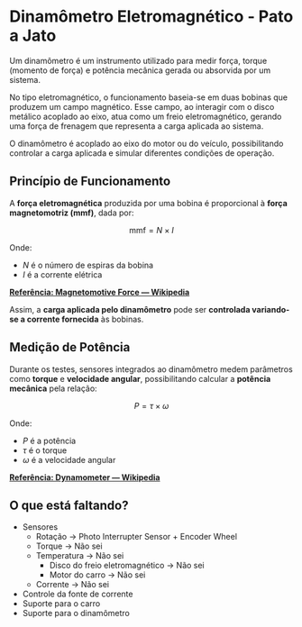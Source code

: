 # Dinamômetro Eletromagnético - Pato a Jato

Um dinamômetro é um instrumento utilizado para medir força, torque (momento de força) e potência mecânica gerada ou absorvida por um sistema.

No tipo eletromagnético, o funcionamento baseia-se em duas bobinas que produzem um campo magnético. Esse campo, ao interagir com o disco metálico acoplado ao eixo, atua como um freio eletromagnético, gerando uma força de frenagem que representa a carga aplicada ao sistema.

O dinamômetro é acoplado ao eixo do motor ou do veículo, possibilitando controlar a carga aplicada e simular diferentes condições de operação.

## Princípio de Funcionamento

A **força eletromagnética** produzida por uma bobina é proporcional à **força magnetomotriz (mmf)**, dada por:

$$
\text{mmf} = N \times I
$$

Onde:
- $N$ é o número de espiras da bobina
- $I$ é a corrente elétrica

[**Referência: Magnetomotive Force — Wikipedia**](https://en.wikipedia.org/wiki/Magnetomotive_force)

Assim, a **carga aplicada pelo dinamômetro** pode ser **controlada variando-se a corrente fornecida** às bobinas.

## Medição de Potência

Durante os testes, sensores integrados ao dinamômetro medem parâmetros como **torque** e **velocidade angular**, possibilitando calcular a **potência mecânica** pela relação:

$$
P = \tau \times \omega
$$

Onde:
- $P$ é a potência
- $\tau$ é o torque
- $\omega$ é a velocidade angular

[**Referência: Dynamometer — Wikipedia**](https://en.wikipedia.org/wiki/Dynamometer)

## O que está faltando?
- Sensores
    - Rotação -> Photo Interrupter Sensor + Encoder Wheel
    - Torque -> Não sei
    - Temperatura -> Não sei
        - Disco do freio eletromagnético -> Não sei
        - Motor do carro -> Não sei
    - Corrente -> Não sei
- Controle da fonte de corrente
- Suporte para o carro
- Suporte para o dinamômetro
